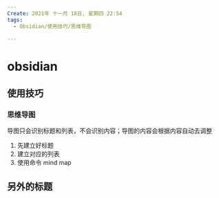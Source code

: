 ```yaml
---
Create: 2021年 十一月 18日, 星期四 22:54
tags: 
  - Obsidian/使用技巧/思维导图

---
```





# obsidian
## 使用技巧

### 思维导图
导图只会识别标题和列表，不会识别内容；导图的内容会根据内容自动去调整

1. 先建立好标题
2. 建立对应的列表
3. 使用命令 mind map

## 另外的标题

